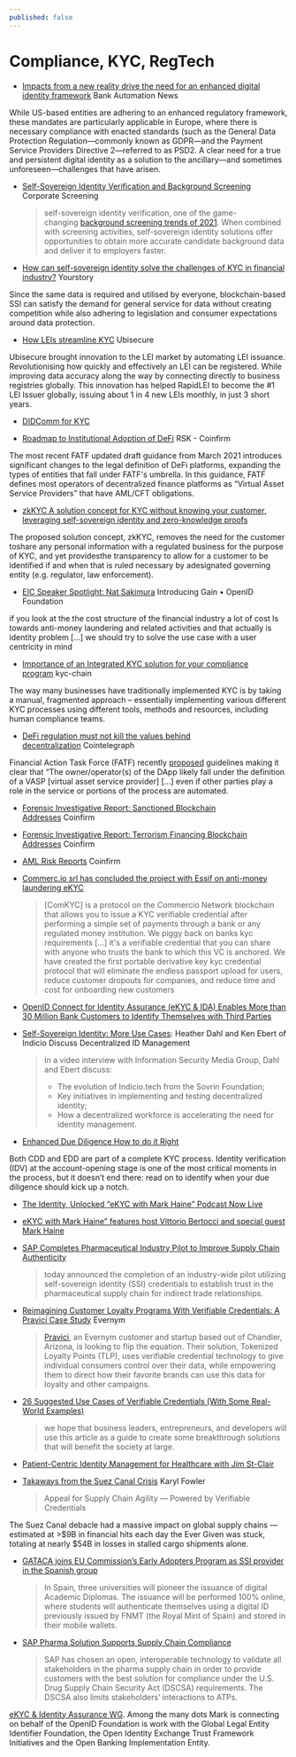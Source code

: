 ```yaml
---
published: false
---
```


# Compliance, KYC, RegTech
* [Impacts from a new reality drive the need for an enhanced digital identity framework](https://bankautomationnews.com/allposts/risk-security/impacts-from-a-new-reality-drive-the-need-for-an-enhanced-digital-identity-framework/) Bank Automation News

While US-based entities are adhering to an enhanced regulatory framework, these mandates are particularly applicable in Europe, where there is necessary compliance with enacted standards (such as the General Data Protection Regulation—commonly known as GDPR—and the Payment Service Providers Directive 2—referred to as PSD2. A clear need for a true and persistent digital identity as a solution to the ancillary—and sometimes unforeseen—challenges that have arisen.
* [Self-Sovereign Identity Verification and Background Screening](https://www.corporatescreening.com/blog/what-is-self-sovereign-identity-verification-and-how-is-it-changing-background-screening) Corporate Screening
  > self-sovereign identity verification, one of the game-changing [background screening trends of 2021](https://www.corporatescreening.com/2021-trends-interactive-infographic). When combined with screening activities, self-sovereign identity solutions offer opportunities to obtain more accurate candidate background data and deliver it to employers faster.

* [How can self-sovereign identity solve the challenges of KYC in financial industry?](https://yourstory.com/2022/09/self-sovereign-identity-solve-challenges-kyc-finance/amp) Yourstory

Since the same data is required and utilised by everyone, blockchain-based SSI can satisfy the demand for general service for data without creating competition while also adhering to legislation and consumer expectations around data protection.

* [How LEIs streamline KYC](https://www.ubisecure.com/legal-entity-identifier-lei/lei-in-kyc/) Ubisecure

Ubisecure brought innovation to the LEI market by automating LEI issuance. Revolutionising how quickly and effectively an LEI can be registered. While improving data accuracy along the way by connecting directly to business registries globally. This innovation has helped RapidLEI to become the #1 LEI Issuer globally, issuing about 1 in 4 new LEIs monthly, in just 3 short years.

- [DIDComm for KYC](https://www.youtube.com/watch?v%3DPWrZxRbCG88)

* [Roadmap to Institutional Adoption of DeFi](https://www.youtube.com/watch?v%3DbkOQHcVVGoE) RSK - Coinfirm

The most recent FATF updated draft guidance from March 2021 introduces significant changes to the legal definition of DeFi platforms, expanding the types of entities that fall under FATF's umbrella. In this guidance, FATF defines most operators of decentralized finance platforms as “Virtual Asset Service Providers” that have AML/CFT obligations.
* [zkKYC A solution concept for KYC without knowing your customer, leveraging self-sovereign identity and zero-knowledge proofs](https://bafybeie5ixj4dkim3lgivkw56us6aakh6bc3dhlsx5zzohrkzgo3ywqqha.ipfs.dweb.link/zkKYC-v1.0.pdf)

The proposed solution concept, zkKYC, removes the need for the customer toshare any personal information with a regulated business for the purpose of KYC, and yet providesthe transparency to allow for a customer to be identified if and when that is ruled necessary by adesignated governing entity (e.g. regulator, law enforcement).
* [EIC Speaker Spotlight: Nat Sakimura](https://www.youtube.com/watch?v%3DQG_gkZkpJwQ) Introducing Gain • OpenID Foundation

if you look at the the cost structure of the financial industry a lot of cost Is towards anti-money laundering and related activities and that actually is identity problem [...] we should try to solve the use case with a user centricity in mind
* [Importance of an Integrated KYC solution for your compliance program](https://kyc-chain.com/importance-of-an-integrated-kyc-solution-for-your-compliance-program/) kyc-chain

The way many businesses have traditionally implemented KYC is by taking a manual, fragmented approach – essentially implementing various different KYC processes using different tools, methods and resources, including human compliance teams.

* [DeFi regulation must not kill the values behind decentralization](https://cointelegraph.com/news/defi-regulation-must-not-kill-the-values-behind-decentralization) Cointelegraph

Financial Action Task Force (FATF) recently [proposed](https://www.fatf-gafi.org/publications/fatfrecommendations/documents/public-consultation-guidance-vasp.html) guidelines making it clear that “The owner/operator(s) of the DApp likely fall under the definition of a VASP [virtual asset service provider] [...] even if other parties play a role in the service or portions of the process are automated.
* [Forensic Investigative Report: Sanctioned Blockchain Addresses](https://www.coinfirm.com/blog/sanctioned-blockchain-addresses/) Coinfirm

* [Forensic Investigative Report: Terrorism Financing Blockchain Addresses](https://www.coinfirm.com/blog/terrorism-financing-blockchain-addresses/) Coinfirm

* [AML Risk Reports](https://www.coinfirm.com/blog/crypto-aml-risk-reports/) Coinfirm

* [Commerc.io srl has concluded the project with Essif on anti-money laundering eKYC](https://commercio.network/commerc-io-srl-concluded-project-self-sovereign-identity-essif-european-union-anti-money-laundering-ekyc/)
  > [ComKYC] is a protocol on the Commercio Network blockchain that allows you to issue a KYC verifiable credential after performing a simple set of payments through a bank or any regulated money institution. We piggy back on banks kyc requirements [...] it's a verifiable credential that you can share with anyone who trusts the bank to which this VC is anchored. We have created the first portable derivative key kyc credential protocol that will eliminate the endless passport upload for users, reduce customer dropouts for companies, and reduce time and cost for onboarding new customers

* [OpenID Connect for Identity Assurance (eKYC & IDA) Enables More than 30 Million Bank Customers to Identify Themselves with Third Parties](https://openid.net/2021/03/03/openid-connect-for-identity-assurance-ekyc-ida-enables-more-than-30m-bank-customers-to-identify-themselves-with-3rd-parties/)

* [Self-Sovereign Identity: More Use Cases](https://www.bankinfosecurity.com/self-sovereign-identity-more-use-cases-a-16448): Heather Dahl and Ken Ebert of Indicio Discuss Decentralized ID Management
  > In a video interview with Information Security Media Group, Dahl and Ebert discuss:
  > 
  > - The evolution of Indicio.tech from the Sovrin Foundation;
  > - Key initiatives in implementing and testing decentralized identity;
  > - How a decentralized workforce is accelerating the need for identity management.
* [Enhanced Due Diligence How to do it Right](https://cognitohq.com/enhanced-due-diligence-is-non-negotiable/)

Both CDD and EDD are part of a complete KYC process. Identity verification (IDV) at the account-opening stage is one of the most critical moments in the process, but it doesn’t end there: read on to identify when your due diligence should kick up a notch.
* [The Identity, Unlocked “eKYC with Mark Haine” Podcast Now Live](https://openid.net/2021/03/10/the-identity-unlocked-ekyc-with-mark-haine-podcast-now-live/)
* [eKYC with Mark Haine” features host Vittorio Bertocci and special guest Mark Haine](https://identityunlocked.auth0.com/public/49/Identity%252C-Unlocked.--bed7fada/ad784008)
* [SAP Completes Pharmaceutical Industry Pilot to Improve Supply Chain Authenticity](https://news.sap.com/2021/03/pharmaceutical-supply-chain-industry-pilot/)
  > today announced the completion of an industry-wide pilot utilizing self-sovereign identity (SSI) credentials to establish trust in the pharmaceutical supply chain for indirect trade relationships.
* [Reimagining Customer Loyalty Programs With Verifiable Credentials: A Pravici Case Study](https://www.evernym.com/blog/customer-loyalty-verifiable-credentials/) Evernym
  > [Pravici](https://pravici.com/), an Evernym customer and startup based out of Chandler, Arizona, is looking to flip the equation. Their solution, Tokenized Loyalty Points (TLP), uses verifiable credential technology to give individual consumers control over their data, while empowering them to direct how their favorite brands can use this data for loyalty and other campaigns.

* [26 Suggested Use Cases of Verifiable Credentials (With Some Real-World Examples)](https://academy.affinidi.com/25-real-world-use-cases-of-verifiable-credentials-4657c9cbc5e)
  > we hope that business leaders, entrepreneurs, and developers will use this article as a guide to create some breakthrough solutions that will benefit the society at large.
- [Patient-Centric Identity Management for Healthcare with Jim St-Clair](https://northernblock.io/patient-centric-identity-management-for-healthcare/)

* [Takaways from the Suez Canal Crisis](https://medium.com/transmute-techtalk/takeaways-from-the-suez-canal-crisis-971f7404b058) Karyl Fowler
  > Appeal for Supply Chain Agility — Powered by Verifiable Credentials

The Suez Canal debacle had a massive impact on global supply chains — estimated at >$9B in financial hits each day the Ever Given was stuck, totaling at nearly $54B in losses in stalled cargo shipments alone.

* [GATACA joins EU Commission’s Early Adopters Program as SSI provider in the Spanish group](https://gataca.io/insights/gataca-joins-the-european-commission-s-early-adopters-program-as-the-ssi-technology-provider-in-the-spanish-group)
  > In Spain, three universities will pioneer the issuance of digital Academic Diplomas. The issuance will be performed 100% online, where students will authenticate themselves using a digital ID previously issued by FNMT (the Royal Mint of Spain) and stored in their mobile wallets.

* [SAP Pharma Solution Supports Supply Chain Compliance](https://insidesap.com.au/sap-pharma-solution-supports-supply-chain-compliance/)
  > SAP has chosen an open, interoperable technology to validate all stakeholders in the pharma supply chain in order to provide customers with the best solution for compliance under the U.S. Drug Supply Chain Security Act (DSCSA) requirements. The DSCSA also limits stakeholders’ interactions to ATPs.

[eKYC & Identity Assurance WG](https://openid.net/wg/ekyc-ida/). Among the many dots Mark is connecting on behalf of the OpenID Foundation is work with the Global Legal Entity Identifier Foundation, the Open Identity Exchange Trust Framework Initiatives and the Open Banking Implementation Entity.

